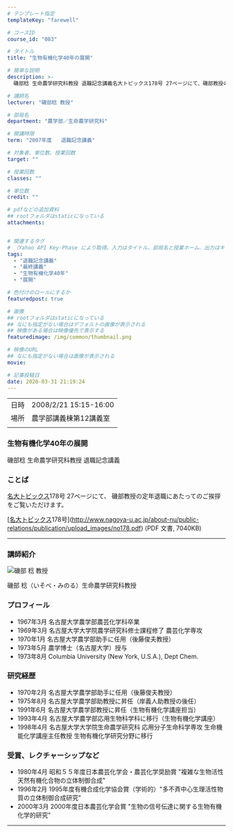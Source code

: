 ```yaml
---
# テンプレート指定
templateKey: "farewell"

# コースID
course_id: "083"

# タイトル
title: "生物有機化学40年の展開"

# 簡単な説明
description: >-
  磯部稔 生命農学研究科教授 退職記念講義名大トピックス178号 27ページにて、磯部教授の定年退職にあたってのご挨拶をご覧いただけます。[名大トピックス178号](http://www.nagoya-u.ac.jp/about-nu/public-relations/publication/upload_images/no178.pdf) (PDF 文書, 7040KB) ....

# 講師名
lecturer: "磯部稔 教授"

# 部局名
department: "農学部／生命農学研究科"

# 開講時限
term: "2007年度	退職記念講義"

# 対象者、単位数、授業回数
target: ""

# 授業回数
classes: ""

# 単位数
credit: ""

# pdfなどの追加資料
## rootフォルダはstaticになっている
attachments:


# 関連するタグ
# （Yahoo API Key-Phase により取得。入力はタイトル、部局名と授業ホーム、出力はキーフレーズ（tags））
tags:
  - "退職記念講義"
  - "最終講義"
  - "生物有機化学40年"
  - "展開"

# 色付けのロールにするか
featuredpost: true

# 画像
## rootフォルダはstaticになっている
## なにも指定がない場合はデフォルトの画像が表示される
## 映像がある場合は映像優先で表示する
featuredimage: /img/common/thumbnail.png

# 映像のURL
## なにも指定がない場合は画像が表示される
movie: 

# 記事投稿日
date: 2020-03-31 21:19:24
---
```


|   |   |
|---|---|
| 日時 | 2008/2/21  15:15-16:00 |
| 場所 | 農学部講義棟第12講義室 |
|   |   |


### 生物有機化学40年の展開

磯部稔 生命農学研究科教授 退職記念講義

### ことば

[名大トピックス](http://www.nagoya-u.ac.jp/about-nu/public-relations/publication/topics-archive.html)178号 27ページにて、
磯部教授の定年退職にあたってのご挨拶をご覧いただけます。

[[名大トピックス](http://www.nagoya-u.ac.jp/about-nu/public-relations/publication/topics-archive.html)178号](http://www.nagoya-u.ac.jp/about-nu/public-relations/publication/upload_images/no178.pdf) (PDF 文書, 7040KB)


----
### 講師紹介



![磯部 稔 教授](https://ocw.nagoya-u.jp/files/83/s_isobe.jpg) 

磯部 稔（いそべ・みのる）生命農学研究科教授

### プロフィール

* 1967年3月 名古屋大学農学部農芸化学科卒業
* 1969年3月 名古屋大学大学院農学研究科修士課程修了 農芸化学専攻
* 1970年1月 名古屋大学農学部助手に任用（後藤俊夫教授）
* 1973年5月 農学博士（名古屋大学）授与
* 1973年8月 Columbia University (New York, U.S.A.), Dept Chem.

### 研究経歴

* 1970年2月 名古屋大学農学部助手に任用（後藤俊夫教授）
* 1975年8月 名古屋大学農学部助教授に昇任（岸義人助教授の後任）
* 1991年6月 名古屋大学農学部教授に昇任（生物有機化学講座担当）
* 1993年4月 名古屋大学農学部応用生物科学科に移行（生物有機化学講座）
* 1998年4月 名古屋大学大学院生命農学研究科 応用分子生命科学専攻 生命機能化学講座主任教授 生物有機化学研究分野に移行

### 受賞、レクチャーシップなど

* 1980年4月 昭和５５年度日本農芸化学会・農芸化学奨励賞 "複雑な生物活性天然有機化合物の立体制御合成"
* 1996年2月 1995年度有機合成化学協会賞（学術的）"多不斉中心生理活性物質の立体制御合成研究"
* 2000年3月 2000年度日本農芸化学会賞 "生物の信号伝達に関する生物有機化学的研究"




-----